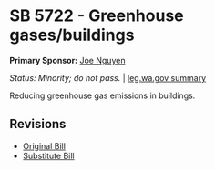 # SB 5722 - Greenhouse gases/buildings
**Primary Sponsor:** [Joe Nguyen](/person/leg/nguyen_jo.md)

*Status: Minority; do not pass.* | [leg.wa.gov summary](https://app.leg.wa.gov/billsummary?BillNumber=5722&Year=2021)

Reducing greenhouse gas emissions in buildings.

## Revisions
* [Original Bill](1/)
* [Substitute Bill](S/)
